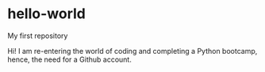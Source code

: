 # hello-world
My first repository

Hi!
I am re-entering the world of coding and completing a Python bootcamp, hence, the need for a Github account. 
